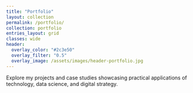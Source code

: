 ```yaml
---
title: "Portfolio"
layout: collection
permalink: /portfolio/
collection: portfolio
entries_layout: grid
classes: wide
header:
  overlay_color: "#2c3e50"
  overlay_filter: "0.5"
  overlay_image: /assets/images/header-portfolio.jpg
---
```


Explore my projects and case studies showcasing practical applications of technology, data science, and digital strategy.